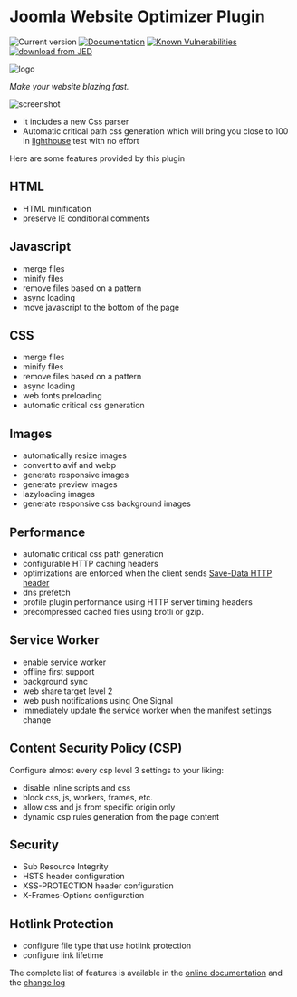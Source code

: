 # Joomla Website Optimizer Plugin

![Current version](https://img.shields.io/badge/dynamic/xml?color=green&label=current%20version&query=%2Fextension%2Fversion&url=https%3A%2F%2Fraw.githubusercontent.com%2Ftbela99%2Fgzip%2Fmaster%2Fgzip.xml) [![Documentation](https://img.shields.io/badge/dynamic/xml?color=green&label=documentation&query=%2Fextension%2Fversion&url=https%3A%2F%2Fraw.githubusercontent.com%2Ftbela99%2Fgzip%2Fmaster%2Fgzip.xml)](https://tbela99.github.io/gzip/) [![Known Vulnerabilities](https://snyk.io/test/github/tbela99/gzip/badge.svg)](https://snyk.io/test/github/tbela99/gzip) [![download from JED](https://img.shields.io/badge/download%20from-JED-blueviolet.svg)](https://extensions.joomla.org/extensions/extension/core-enhancements/performance/gzip/)

![logo](./docs/logo.svg)

*_Make your website blazing fast_.*

![screenshot](https://raw.githubusercontent.com/tbela99/gzip/master/Capture.PNG)

- It includes a new Css parser
- Automatic critical path css generation which will bring you close to 100 in [lighthouse](https://developers.google.com/web/tools/lighthouse) test with no effort

Here are some features provided by this plugin

## HTML

- HTML minification
- preserve IE conditional comments

## Javascript

- merge files
- minify files
- remove files based on a pattern
- async loading
- move javascript to the bottom of the page

## CSS

- merge files
- minify files
- remove files based on a pattern
- async loading
- web fonts preloading
- automatic critical css generation

## Images

- automatically resize images
- convert to avif and webp
- generate responsive images
- generate preview images
- lazyloading images
- generate responsive css background images

## Performance

- automatic critical css path generation
- configurable HTTP caching headers
- optimizations are enforced when the client sends [Save-Data HTTP header](https://developers.google.com/web/fundamentals/performance/optimizing-content-efficiency/save-data/)
- dns prefetch
- profile plugin performance using HTTP server timing headers
- precompressed cached files using brotli or gzip.

## Service Worker

- enable service worker
- offline first support
- background sync
- web share target level 2
- web push notifications using One Signal
- immediately update the service worker when the manifest settings change

## Content Security Policy (CSP)

Configure almost every csp level 3 settings to your liking:

- disable inline scripts and css
- block css, js, workers, frames, etc.
- allow css and js from specific origin only
- dynamic csp rules generation from the page content

## Security

- Sub Resource Integrity
- HSTS header configuration
- XSS-PROTECTION header configuration
- X-Frames-Options configuration

## Hotlink Protection

- configure file type that use hotlink protection
- configure link lifetime

The complete list of features is available in the [online documentation](https://tbela99.github.io/gzip/)
and the [change log](./CHANGELOG.md)
